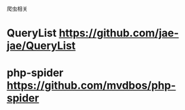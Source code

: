  爬虫相关
#  QueryList https://github.com/jae-jae/QueryList
#  php-spider https://github.com/mvdbos/php-spider
